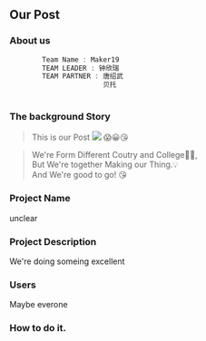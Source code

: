 ## Our Post 
### About us
```js 
        Team Name : Maker19 
        TEAM LEADER : 钟欣瑞
        TEAM PARTNER : 唐绍武
                       贝托
                       
```


### The background Story 
>This is our Post
![](http://a2.qpic.cn/psb?/V13beCG51KYd1k/t9zgvEwbHiGmoz.O9ibYSvf7YjmsstVfGZSykuQjQTU!/b/dMUAAAAAAAAA&ek=1&kp=1&pt=0&bo=HAtABsAP3AgRGWQ!&tl=3&vuin=2536914044&tm=1563591600&sce=60-2-2&rf=viewer_4)
>😱😀😘 
     
>We're Form Different Coutry and College🚩🏁,      
  But We're together Making our Thing.💡    
  And We're good to go! 😘

### Project Name
unclear

### Project Description
We're doing someing excellent

### Users
Maybe everone

### How to do it.



        
